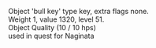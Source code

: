 Object 'bull key' type key, extra flags none.  
Weight 1, value 1320, level 51.  
Object Quality (10 / 10 hps)  
used in quest for Naginata
